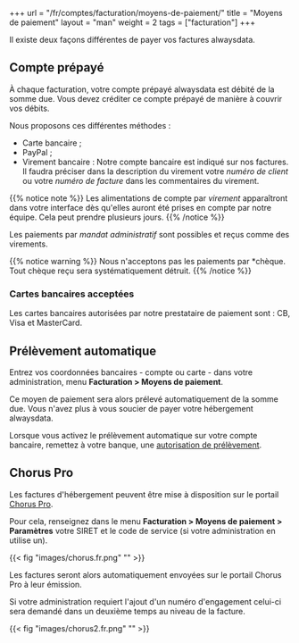 +++
url = "/fr/comptes/facturation/moyens-de-paiement/"
title = "Moyens de paiement"
layout = "man"
weight = 2
tags = ["facturation"]
+++

Il existe deux façons différentes de payer vos factures alwaysdata.

## Compte prépayé

À chaque facturation, votre compte prépayé alwaysdata est débité de la somme due. Vous devez créditer ce compte prépayé de manière à couvrir vos débits.

Nous proposons ces différentes méthodes :

- Carte bancaire ;
- PayPal ;
- Virement bancaire : Notre compte bancaire est indiqué sur nos factures. Il faudra préciser dans la description du virement votre _numéro de client_ ou votre _numéro de facture_ dans les commentaires du virement.

{{% notice note %}}
Les alimentations de compte par _virement_ apparaîtront dans votre interface dès qu'elles auront été prises en compte par notre équipe. Cela peut prendre plusieurs jours.
{{% /notice %}}

Les paiements par *mandat administratif* sont possibles et reçus comme des virements.

{{% notice warning %}}
Nous n'acceptons pas les paiements par *chèque. Tout chèque reçu sera systématiquement détruit.
{{% /notice %}}

### Cartes bancaires acceptées

Les cartes bancaires autorisées par notre prestataire de paiement sont : CB, Visa et MasterCard.

## Prélèvement automatique

Entrez vos coordonnées bancaires - compte ou carte - dans votre administration, menu **Facturation > Moyens de paiement**.

Ce moyen de paiement sera alors prélevé automatiquement de la somme due. Vous n'avez plus à vous soucier de payer votre hébergement alwaysdata.

Lorsque vous activez le prélèvement automatique sur votre compte bancaire, remettez à votre banque, une [autorisation de prélèvement](http://static.alwaysdata.com/docs/Prelevement.png).

## Chorus Pro

Les factures d'hébergement peuvent être mise à disposition sur le portail [Chorus Pro](https://portail.chorus-pro.gouv.fr/).

Pour cela, renseignez dans le menu **Facturation > Moyens de paiement > Paramètres** votre SIRET et le code de service (si votre administration en utilise un).

{{< fig "images/chorus.fr.png" "" >}}

Les factures seront alors automatiquement envoyées sur le portail Chorus Pro à leur émission.

Si votre administration requiert l'ajout d'un numéro d'engagement celui-ci sera demandé dans un deuxième temps au niveau de la facture.

{{< fig "images/chorus2.fr.png" "" >}}
